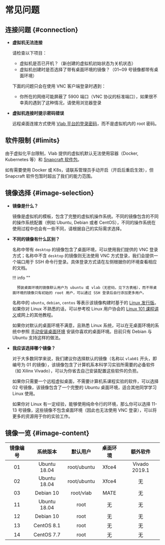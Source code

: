 # 常见问题

## 连接问题 {#connection}

- **虚拟机无法连接**

    请检查以下项目：

    - 虚拟机是否已开机？（新创建的虚拟机初始状态为关机状态）
    - 虚拟机创建时是否选择了带有桌面环境的镜像？（01~09 号镜像都带有桌面环境）

    下面的问题只会在使用 VNC 客户端登录时遇到：

    - 你所在的网络可能屏蔽了 5900 端口（VNC 协议的标准端口），如果很不幸真的遇到了这种情况，请使用浏览器登录

- **虚拟机连接时提示密码错误**

    远程桌面连接方式使用 [Vlab 平台的登录密码](web.md#change-password)，而不是虚拟机内的 root 密码。

## 软件限制 {#limits}

由于虚拟化平台限制，Vlab 提供的虚拟机默认无法使用容器（Docker, Kubernetes 等）和 [Snapcraft 软件包](https://snapcraft.io/)。

如有需要使用 Docker 或 K8s，请联系管理员手动开启（开启后重启生效），但 Snapcraft 软件包暂时超出了我们的能力范围。

## 镜像选择 {#image-selection}

- **镜像是什么？**

    镜像是虚拟机的模板，包含了完整的虚拟机操作系统。不同的镜像包含的不同的操作系统配置（例如 Ubuntu, Debian 或者 CentOS），不同的操作系统在使用过程中也会有一些不同，请根据自己的实际需求选择。

- **不同的镜像有什么区别？**

    名称中带有 `desktop` 的镜像包含了桌面环境，可以使用我们提供的 VNC 登录方式；名称中不含 `desktop` 的镜像则无法使用 VNC 方式登录，我们会提供一个端口用于 SSH 命令行登录。具体登录方式请在左侧根据你的环境查看相应的文档。

    !!! info ""

        预装桌面环境的镜像默认用户为 ubuntu 或 vlab（无密码，见下方表格），而不带桌面环境的镜像只有初始的 root 用户，可以通过 SSH 登录后自行添加更多用户。

    名称中的 `ubuntu`, `debian`, `centos` 等表示该镜像构建时基于的 [Linux 发行版](https://zh.wikipedia.org/zh-hans/Linux%E5%8F%91%E8%A1%8C%E7%89%88)。如果你对 Linux 不熟悉的话，可以参考校 Linux 用户协会的 [Linux 101 课程讲义](https://101.ustclug.org/)或网上的其他教程。

    如果你对默认的桌面环境不满意，且熟悉 Linux 系统，可以在无桌面环境的系统中参照 [手动安装桌面环境](install-desktop.md) 安装你喜欢的桌面环境。目前只有 Debian 与 Ubuntu 支持这样的做法。

- **我应该选择哪个镜像？**

    对于大多数同学来说，我们建议你选择默认的镜像（名称以 `vlab01` 开头，即编号为 01 的镜像），该镜像包含了计算机系本科学习实验所需要的必备软件（如 Xilinx Vivado），可以为你省去自己安装配置这些软件的负担。

    如果你只需要一个远程虚拟桌面，不需要计算机系课程实验的软件，可以选择 02 号镜像，该镜像包含了一个完整的 Ubuntu 桌面环境，适合其他同学学习 Linux 使用。

    如果你对 Linux 有一定经验，能够使用纯命令行的环境，那么你可以选择 11-13 号镜像，这些镜像不包含桌面环境（因此也无法使用 VNC 登录），可以将更多的资源用于你的实验工作。

## 镜像一览 {#image-content}

| 镜像编号 | 系统版本 | 默认用户 | 桌面环境 | 额外软件 |
| :------: | :------: | :------: | :------: | :------: |
| 01 | Ubuntu 18.04 | root/ubuntu | Xfce4 | Vivado 2019.1 |
| 02 | Ubuntu 18.04 | root/ubuntu | Xfce4 | 无 |
| 03 | Debian 10 | root/vlab | MATE | 无 |
| 11 | Ubuntu 18.04 | root | 无 | 无 |
| 12 | Debian 10 | root | 无 | 无 |
| 13 | CentOS 8.1 | root | 无 | 无 |
| 14 | CentOS 7.7 | root | 无 | 无 |
